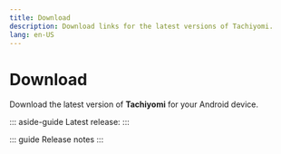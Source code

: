 ```yaml
---
title: Download
description: Download links for the latest versions of Tachiyomi.
lang: en-US
---
```


# Download

Download the latest version of **Tachiyomi** for your Android device.

::: aside-guide
Latest release: **<VersionTag/>**
:::

<DownloadButtons downloadStableTag="Tachiyomi" downloadPreviewTag="Tachiyomi Preview"/>

::: guide Release notes
<ReleaseNotes/>
:::
